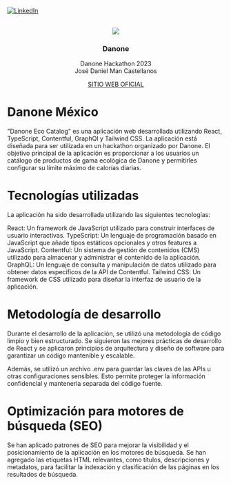 

<!-- Improved compatibility of back to top link: See: https://github.com/othneildrew/Best-README-Template/pull/73 -->
<a name="readme-top"></a>
<!--
*** Thanks for checking out the Best-README-Template. If you have a suggestion
*** that would make this better, please fork the repo and create a pull request
*** or simply open an issue with the tag "enhancement".
*** Don't forget to give the project a star!
*** Thanks again! Now go create something AMAZING! :D
-->



<!-- PROJECT SHIELDS -->
<!--
*** I'm using markdown "reference style" links for readability.
*** Reference links are enclosed in brackets [ ] instead of parentheses ( ).
*** See the bottom of this document for the declaration of the reference variables
*** for contributors-url, forks-url, etc. This is an optional, concise syntax you may use.
*** https://www.markdownguide.org/basic-syntax/#reference-style-links
-->

[![LinkedIn][linkedin-shield]][linkedin-url]



<!-- PROJECT LOGO -->
<br />
<div align="center">
  <a href="https://github.com/JoseMan200124">
    <img src="https://smartmedia.digital4danone.com//is/image/danone/danonelogo?wid=320&fmt=png-alpha&fit=wrap">
  </a>

  <h3 align="center">Danone</h3>

  <p align="center">
Danone Hackathon 2023
<br />
    José Daniel Man Castellanos
  </p>
  <a href="https://danone-front-nd7aaty3m-joseman200124.vercel.app/">SITIO WEB OFICIAL</a>
</div>

<h1>Danone México</h1>
"Danone Eco Catalog" es una aplicación web desarrollada utilizando React, TypeScript, Contentful, GraphQl y Tailwind CSS. La aplicación está diseñada para ser utilizada en un hackathon organizado por Danone. El objetivo principal de la aplicación es proporcionar a los usuarios un catálogo de productos de gama ecológica de Danone y permitirles configurar su límite máximo de calorías diarias.

<h1>Tecnologías utilizadas</h1>

La aplicación ha sido desarrollada utilizando las siguientes tecnologías:

React: Un framework de JavaScript utilizado para construir interfaces de usuario interactivas.
TypeScript: Un lenguaje de programación basado en JavaScript que añade tipos estáticos opcionales y otros features a JavaScript.
Contentful: Un sistema de gestión de contenidos (CMS) utilizado para almacenar y administrar el contenido de la aplicación.
GraphQL: Un lenguaje de consulta y manipulación de datos utilizado para obtener datos específicos de la API de Contentful.
Tailwind CSS: Un framework de CSS utilizado para diseñar la interfaz de usuario de la aplicación.

<h1>Metodología de desarrollo</h1>


Durante el desarrollo de la aplicación, se utilizó una metodología de código limpio y bien estructurado. Se siguieron las mejores prácticas de desarrollo de React y se aplicaron principios de arquitectura y diseño de software para garantizar un código mantenible y escalable.

Además, se utilizó un archivo .env para guardar las claves de las APIs u otras configuraciones sensibles. Esto permite proteger la información confidencial y mantenerla separada del código fuente.



<h1>Optimización para motores de búsqueda (SEO)</h1>

Se han aplicado patrones de SEO para mejorar la visibilidad y el posicionamiento de la aplicación en los motores de búsqueda. Se han agregado las etiquetas HTML relevantes, como títulos, descripciones y metadatos, para facilitar la indexación y clasificación de las páginas en los resultados de búsqueda.



[linkedin-shield]: https://img.shields.io/badge/-LinkedIn-black.svg?style=for-the-badge&logo=linkedin&colorB=555
[linkedin-url]: https://www.linkedin.com/in/josé-daniel-man-castellanos-fullstackwebdeveloper/

